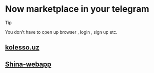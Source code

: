 # Now marketplace in your telegram
> [!TIP]
> You don't have to open up browser , login , sign up etc. 



## [kolesso.uz](https://kolesso.uz)


## [Shina-webapp](https://t.me/kolesso_uz_bot)


